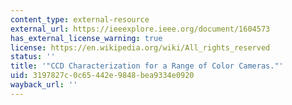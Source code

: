 ```yaml
---
content_type: external-resource
external_url: https://ieeexplore.ieee.org/document/1604573
has_external_license_warning: true
license: https://en.wikipedia.org/wiki/All_rights_reserved
status: ''
title: '"CCD Characterization for a Range of Color Cameras."'
uid: 3197827c-0c65-442e-9848-bea9334e0920
wayback_url: ''
---
```

